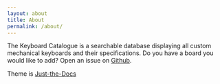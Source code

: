 ```yaml
---
layout: about
title: About
permalink: /about/
---
```


The Keyboard Catalogue is a searchable database displaying all custom mechanical keyboards and their specifications. Do you have a board you would like to add? Open an issue on [Github](https://github.com/patrickgil/The-Keyboard-Catalogue/issues).

Theme is [Just-the-Docs](https://just-the-docs.github.io/just-the-docs/)
